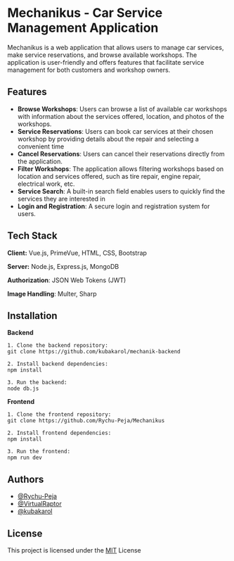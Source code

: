 
# Mechanikus - Car Service Management Application

Mechanikus is a web application that allows users to manage car services, make service reservations, and browse available workshops. The application is user-friendly and offers features that facilitate service management for both customers and workshop owners.


## Features

- **Browse Workshops**: Users can browse a list of available car workshops with information about the services offered, location, and photos of the workshops.
- **Service Reservations**: Users can book car services at their chosen workshop by providing details about the repair and selecting a convenient time
- **Cancel Reservations**: Users can cancel their reservations directly from the application.
- **Filter Workshops**: The application allows filtering workshops based on location and services offered, such as tire repair, engine repair, electrical work, etc.
- **Service Search**: A built-in search field enables users to quickly find the services they are interested in
- **Login and Registration**: A secure login and registration system for users.


## Tech Stack

**Client:** Vue.js, PrimeVue, HTML, CSS, Bootstrap

**Server:** Node.js, Express.js, MongoDB

**Authorization**: JSON Web Tokens (JWT)

**Image Handling**: Multer, Sharp



## Installation

**Backend**

    1. Clone the backend repository:
    git clone https://github.com/kubakarol/mechanik-backend

    2. Install backend dependencies:
    npm install

    3. Run the backend:
    node db.js
    
**Frontend**

    1. Clone the frontend repository:
    git clone https://github.com/Rychu-Peja/Mechanikus

    2. Install frontend dependencies:
    npm install

    3. Run the frontend:
    npm run dev



    
## Authors

- [@Rychu-Peja](https://www.github.com/Rychu-Peja)
- [@VirtualRaptor](https://github.com/VirtualRaptor)
- [@kubakarol](https://github.com/kubakarol)

## License

This project is licensed under the [MIT](https://choosealicense.com/licenses/mit/) License

